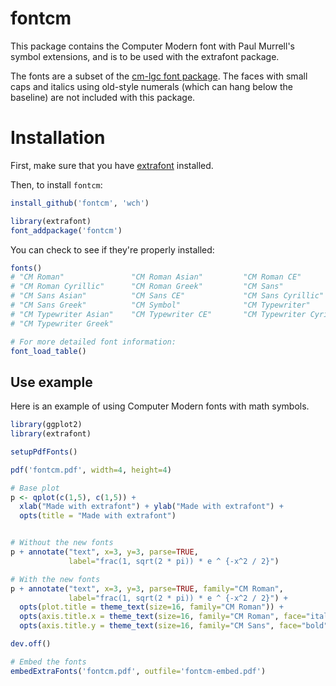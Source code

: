 # fontcm

This package contains the Computer Modern font with Paul Murrell's symbol extensions, and is to be used with the extrafont package.

The fonts are a subset of the [cm-lgc font package](http://www.ctan.org/tex-archive/help/Catalogue/entries/cm-lgc.html).
The faces with small caps and italics using old-style numerals (which can hang below the baseline) are not included with this package.


# Installation

First, make sure that you have [extrafont](https://github.com/wch/extrafont) installed.

Then, to install `fontcm`:

```R
install_github('fontcm', 'wch')

library(extrafont)
font_addpackage('fontcm')
```

You can check to see if they're properly installed:

```R
fonts()
# "CM Roman"               "CM Roman Asian"         "CM Roman CE"
# "CM Roman Cyrillic"      "CM Roman Greek"         "CM Sans"
# "CM Sans Asian"          "CM Sans CE"             "CM Sans Cyrillic"
# "CM Sans Greek"          "CM Symbol"              "CM Typewriter"
# "CM Typewriter Asian"    "CM Typewriter CE"       "CM Typewriter Cyrillic"
# "CM Typewriter Greek"

# For more detailed font information:
font_load_table()
```


## Use example

Here is an example of using Computer Modern fonts with math symbols.

```R
library(ggplot2)
library(extrafont)

setupPdfFonts()

pdf('fontcm.pdf', width=4, height=4)

# Base plot
p <- qplot(c(1,5), c(1,5)) +
  xlab("Made with extrafont") + ylab("Made with extrafont") +
  opts(title = "Made with extrafont")


# Without the new fonts
p + annotate("text", x=3, y=3, parse=TRUE,
             label="frac(1, sqrt(2 * pi)) * e ^ {-x^2 / 2}")

# With the new fonts
p + annotate("text", x=3, y=3, parse=TRUE, family="CM Roman",
             label="frac(1, sqrt(2 * pi)) * e ^ {-x^2 / 2}") +
  opts(plot.title = theme_text(size=16, family="CM Roman")) +
  opts(axis.title.x = theme_text(size=16, family="CM Roman", face="italic")) +
  opts(axis.title.y = theme_text(size=16, family="CM Sans", face="bold", angle=90))

dev.off()

# Embed the fonts
embedExtraFonts('fontcm.pdf', outfile='fontcm-embed.pdf')
```
